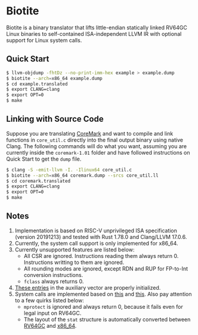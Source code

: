 # Biotite

Biotite is a binary translator that lifts little-endian statically linked RV64GC Linux binaries to self-contained ISA-independent LLVM IR with optional support for Linux system calls.

## Quick Start

``` sh
$ llvm-objdump -fhtDz --no-print-imm-hex example > example.dump
$ biotite --arch=x86_64 example.dump
$ cd example.translated
$ export CLANG=clang
$ export OPT=0
$ make
```

## Linking with Source Code

Suppose you are translating [CoreMark](https://github.com/eembc/coremark/archive/refs/tags/v1.01.tar.gz) and want to compile and link functions in `core_util.c` directly into the final output binary using native Clang. The following commands will do what you want, assuming you are currently inside the `coremark-1.01` folder and have followed instructions on Quick Start to get the `dump` file.

``` sh
$ clang -S -emit-llvm -I. -Ilinux64 core_util.c
$ biotite --arch=x86_64 coremark.dump --srcs core_util.ll
$ cd coremark.translated
$ export CLANG=clang
$ export OPT=0
$ make
```

## Notes

1. Implementation is based on RISC-V unprivileged ISA specification (version 20191213) and tested with Rust 1.78.0 and Clang/LLVM 17.0.6.
2. Currently, the system call support is only implemented for x86_64.
3. Currently unsupported features are listed below:
    - All CSR are ignored. Instructions reading them always return 0. Instructions writting to them are ignored.
    - All rounding modes are ignored, except RDN and RUP for FP-to-Int conversion instructions.
    - `fclass` always returns 0.
4. [These entries](https://github.com/torvalds/linux/blob/7cd60e43a6def40ecb75deb8decc677995970d0b/include/uapi/linux/auxvec.h) in the auxiliary vector are properly initialized.
5. System calls are implemented based on [this](https://github.com/riscv-software-src/riscv-pk/blob/7e9b671c0415dfd7b562ac934feb9380075d4aa2/pk/syscall.h) and [this](https://chromium.googlesource.com/chromiumos/docs/+/a2622281357e45f2b2c74cdc4b428b0d1294488d/constants/syscalls.md). Also pay attention to a few quirks listed below:
    - `mprotect` is ignored and always return 0, because it fails even for legal input on RV64GC.
    - The layout of the `stat` structure is automatically converted between [RV64GC](https://github.com/riscv-collab/riscv-gnu-toolchain/blob/baefbdd8bcedfabf0cf89dce679a8bd1a9f27b39/linux-headers/include/asm-generic/stat.h) and [x86_64](https://github.com/torvalds/linux/blob/6f52b16c5b29b89d92c0e7236f4655dc8491ad70/arch/x86/include/uapi/asm/stat.h).
